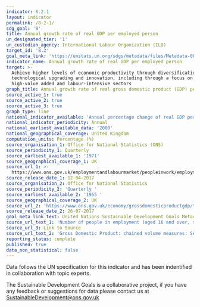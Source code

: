 ```yaml
---
indicator: 8.2.1
layout: indicator
permalink: /8-2-1/
sdg_goal: '8'
title: Annual growth rate of real GDP per employed person
un_designated_tier: '1'
un_custodian_agency: International Labour Organization (ILO)
target_id: '8.2'
goal_meta_link: 'https://unstats.un.org/sdgs/metadata/files/Metadata-08-02-01.pdf'
indicator_name: Annual growth rate of real GDP per employed person
target: >-
  Achieve higher levels of economic productivity through diversification,
  technological upgrading and innovation, including through a focus on
  high-value added and labour-intensive sectors
graph_title: Annual growth rate of real gross domestic product (GDP) per employed person
source_active_1: true
source_active_2: true
source_active_3: true
graph_type: line
national_indicator_available: 'Annual percentage change of real GDP per employed person '
national_indicator_periodicity: Annual
national_earliest_available_data: '2000'
national_geographical_coverage: United Kingdom
computation_units: Percentage (%)
source_organisation_1: Office for National Statistics (ONS)
source_periodicity_1: Quarterly
source_earliest_available_1: '1971'
source_geographical_coverage_1: UK
source_url_1: >-
  https://www.ons.gov.uk/employmentandlabourmarket/peopleinwork/employmentandemployeetypes/timeseries/mgrz/lms
source_release_date_1: 12-04-2017
source_organisation_2: Office for National Statistics
source_periodicity_2: 'Quarterly '
source_earliest_available_2: '1955 '
source_geographical_coverage_2: UK
source_url_2: 'https://www.ons.gov.uk/economy/grossdomesticproductgdp/timeseries/abmi/pgdp'
source_release_date_2: 26-07-2017
goal_meta_link_text: United Nations Sustainable Development Goals Metadata (PDF 385 KB)
source_url_text_1: 'Number of people in employment (aged 16 and over, seasonally adjusted)'
source_url_3: Link to Source
source_url_text_2: 'Gross Domestic Product: chained volume measures: Seasonally adjusted £m'
reporting_status: complete
published: true
data_non_statistical: false
---
```

Data follows the UN specification for this indicator and has been indentified in collaboration with topic experts.

The Sustainable Development Goals is a collaborative project, if you have any feedback or suggestions for data please contact us at <SustainableDevelopment@ons.gov.uk>
